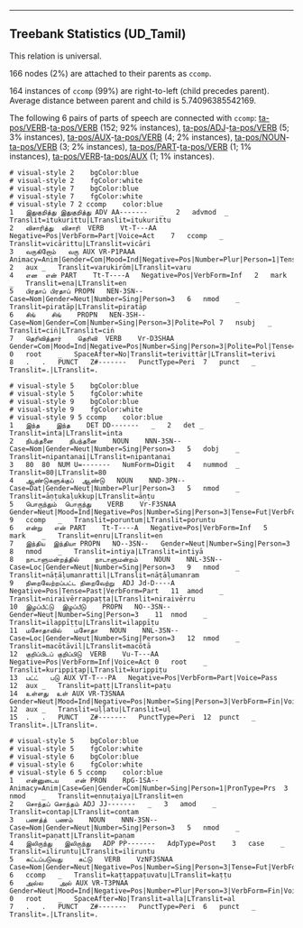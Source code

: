 

--------------------------------------------------------------------------------

## Treebank Statistics (UD_Tamil)

This relation is universal.

166 nodes (2%) are attached to their parents as `ccomp`.

164 instances of `ccomp` (99%) are right-to-left (child precedes parent).
Average distance between parent and child is 5.74096385542169.

The following 6 pairs of parts of speech are connected with `ccomp`: [ta-pos/VERB]()-[ta-pos/VERB]() (152; 92% instances), [ta-pos/ADJ]()-[ta-pos/VERB]() (5; 3% instances), [ta-pos/AUX]()-[ta-pos/VERB]() (4; 2% instances), [ta-pos/NOUN]()-[ta-pos/VERB]() (3; 2% instances), [ta-pos/PART]()-[ta-pos/VERB]() (1; 1% instances), [ta-pos/VERB]()-[ta-pos/AUX]() (1; 1% instances).


~~~ conllu
# visual-style 2	bgColor:blue
# visual-style 2	fgColor:white
# visual-style 7	bgColor:blue
# visual-style 7	fgColor:white
# visual-style 7 2 ccomp	color:blue
1	இதுகுறித்து	இதுகுறித்து	ADV	AA-------	_	2	advmod	_	Translit=itukurittu|LTranslit=itukurittu
2	விசாரித்து	விசாரி	VERB	Vt-T---AA	Negative=Pos|VerbForm=Part|Voice=Act	7	ccomp	_	Translit=vicārittu|LTranslit=vicāri
3	வருகிறோம்	வரு	AUX	VR-P1PAAA	Animacy=Anim|Gender=Com|Mood=Ind|Negative=Pos|Number=Plur|Person=1|Tense=Pres|VerbForm=Fin|Voice=Act	2	aux	_	Translit=varukirōm|LTranslit=varu
4	என	என்	PART	Tt-T----A	Negative=Pos|VerbForm=Inf	2	mark	_	Translit=ena|LTranslit=en
5	பிரதாப்	பிரதாப்	PROPN	NEN-3SN--	Case=Nom|Gender=Neut|Number=Sing|Person=3	6	nmod	_	Translit=piratāp|LTranslit=piratāp
6	சிங்	சிங்	PROPN	NEN-3SH--	Case=Nom|Gender=Com|Number=Sing|Person=3|Polite=Pol	7	nsubj	_	Translit=ciṅ|LTranslit=ciṅ
7	தெரிவித்தார்	தெரிவி	VERB	Vr-D3SHAA	Gender=Com|Mood=Ind|Negative=Pos|Number=Sing|Person=3|Polite=Pol|Tense=Past|VerbForm=Fin|Voice=Act	0	root	_	SpaceAfter=No|Translit=terivittār|LTranslit=terivi
8	.	.	PUNCT	Z#-------	PunctType=Peri	7	punct	_	Translit=.|LTranslit=.

~~~


~~~ conllu
# visual-style 5	bgColor:blue
# visual-style 5	fgColor:white
# visual-style 9	bgColor:blue
# visual-style 9	fgColor:white
# visual-style 9 5 ccomp	color:blue
1	இந்த	இந்த	DET	DD-------	_	2	det	_	Translit=inta|LTranslit=inta
2	நிபந்தனை	நிபந்தனை	NOUN	NNN-3SN--	Case=Nom|Gender=Neut|Number=Sing|Person=3	5	dobj	_	Translit=nipantanai|LTranslit=nipantanai
3	80	80	NUM	U=-------	NumForm=Digit	4	nummod	_	Translit=80|LTranslit=80
4	ஆண்டுகளுக்குப்	ஆண்டு	NOUN	NND-3PN--	Case=Dat|Gender=Neut|Number=Plur|Person=3	5	nmod	_	Translit=āṇṭukaḷukkup|LTranslit=āṇṭu
5	பொருந்தும்	பொருந்து	VERB	Vr-F3SNAA	Gender=Neut|Mood=Ind|Negative=Pos|Number=Sing|Person=3|Tense=Fut|VerbForm=Fin|Voice=Act	9	ccomp	_	Translit=poruntum|LTranslit=poruntu
6	என்று	என்	PART	Tt-T----A	Negative=Pos|VerbForm=Inf	5	mark	_	Translit=enru|LTranslit=en
7	இந்திய	இந்தியா	PROPN	NO--3SN--	Gender=Neut|Number=Sing|Person=3	8	nmod	_	Translit=intiya|LTranslit=intiyā
8	நாடாளுமன்றத்தில்	நாடாளுமன்றம்	NOUN	NNL-3SN--	Case=Loc|Gender=Neut|Number=Sing|Person=3	9	nmod	_	Translit=nāṭāḷumanrattil|LTranslit=nāṭāḷumanram
9	நிறைவேற்றப்பட்ட	நிறைவேற்று	ADJ	Jd-D----A	Negative=Pos|Tense=Past|VerbForm=Part	11	amod	_	Translit=niraivērrappaṭṭa|LTranslit=niraivērru
10	இழப்பீட்டு	இழப்பீடு	PROPN	NO--3SN--	Gender=Neut|Number=Sing|Person=3	11	nmod	_	Translit=ilappīṭṭu|LTranslit=ilappīṭu
11	மசோதாவில்	மசோதா	NOUN	NNL-3SN--	Case=Loc|Gender=Neut|Number=Sing|Person=3	12	nmod	_	Translit=macōtāvil|LTranslit=macōtā
12	குறிப்பிடப்	குறிப்பிடு	VERB	Vu-T---AA	Negative=Pos|VerbForm=Inf|Voice=Act	0	root	_	Translit=kurippiṭap|LTranslit=kurippiṭu
13	பட்ட்	படு	AUX	VT-T---PA	Negative=Pos|VerbForm=Part|Voice=Pass	12	aux	_	Translit=paṭṭ|LTranslit=paṭu
14	உள்ளது	உள்	AUX	VR-T3SNAA	Gender=Neut|Mood=Ind|Negative=Pos|Number=Sing|Person=3|VerbForm=Fin|Voice=Act	12	aux	_	Translit=uḷḷatu|LTranslit=uḷ
15	.	.	PUNCT	Z#-------	PunctType=Peri	12	punct	_	Translit=.|LTranslit=.

~~~


~~~ conllu
# visual-style 5	bgColor:blue
# visual-style 5	fgColor:white
# visual-style 6	bgColor:blue
# visual-style 6	fgColor:white
# visual-style 6 5 ccomp	color:blue
1	என்னுடைய	என்	PRON	RpG-1SA--	Animacy=Anim|Case=Gen|Gender=Com|Number=Sing|Person=1|PronType=Prs	3	nmod	_	Translit=ennuṭaiya|LTranslit=en
2	சொந்தப்	சொந்தம்	ADJ	JJ-------	_	3	amod	_	Translit=contap|LTranslit=contam
3	பணத்த்	பணம்	NOUN	NNN-3SN--	Case=Nom|Gender=Neut|Number=Sing|Person=3	5	nmod	_	Translit=paṇatt|LTranslit=paṇam
4	இலிருந்து	இலிருந்து	ADP	PP-------	AdpType=Post	3	case	_	Translit=iliruntu|LTranslit=iliruntu
5	கட்டப்படுவது	கட்டு	VERB	VzNF3SNAA	Case=Nom|Gender=Neut|Negative=Pos|Number=Sing|Person=3|Tense=Fut|VerbForm=Ger|Voice=Act	6	ccomp	_	Translit=kaṭṭappaṭuvatu|LTranslit=kaṭṭu
6	அல்ல	அல்	AUX	VR-T3PNAA	Gender=Neut|Mood=Ind|Negative=Pos|Number=Plur|Person=3|VerbForm=Fin|Voice=Act	0	root	_	SpaceAfter=No|Translit=alla|LTranslit=al
7	.	.	PUNCT	Z#-------	PunctType=Peri	6	punct	_	Translit=.|LTranslit=.

~~~



